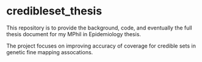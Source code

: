# credibleset_thesis
This repository is to provide the background, code, and eventually the full thesis document for my MPhil in Epidemiology thesis.

The project focuses on improving accuracy of coverage for credible sets in genetic fine mapping assocations. 
